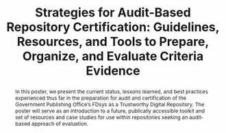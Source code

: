 ---
abstract: In this poster, we present the current status, lessons learned, and best
  practices experienced thus far in the preparation for audit and certification of
  the Government Publishing Office’s FDsys as a Trustworthy Digital Repository. The
  poster will serve as an introduction to a future, publically accessible toolkit
  and set of resources and case studies for use within repositories seeking an audit-based
  approach of evaluation.
creators:
- Jessica Tieman
date: null
document_url: https://services.phaidra.univie.ac.at/api/object/o:429608/download
grand_parent: iPRES
institutions: []
keywords:
- standards and practice
- models
- preservation action and planning
- risk mitigation
- risk management
- archival storage
- national approaches
- audit
- certification
- government
landing_page_url: https://phaidra.univie.ac.at/o:429608
language: eng
layout: publication
license: CC BY 4.0 International
notes_url: null
parent: iPRES 2015
publication_type: poster
size: 87386
slides_url: null
source_name: iPRES
stream_url: null
title: 'Strategies for Audit-Based Repository Certification: Guidelines, Resources,
  and Tools to Prepare, Organize, and Evaluate Criteria Evidence'
year: 2015
---